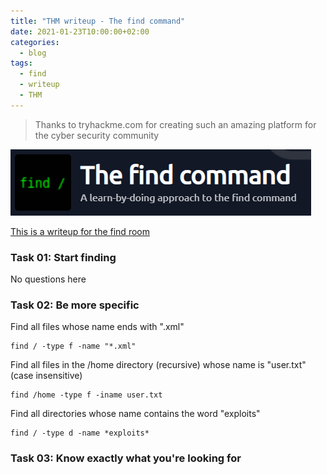 ```yaml
---
title: "THM writeup - The find command"
date: 2021-01-23T10:00:00+02:00
categories:
  - blog
tags:
  - find
  - writeup
  - THM
---
```


>Thanks to tryhackme.com for creating such an amazing platform for the cyber security community

![](/assets/images/2021-01-24-13-28-56.png)

[This is a writeup for the find room](https://tryhackme.com/room/thefindcommand)

### Task 01: Start finding

No questions here

### Task 02: Be more specific

Find all files whose name ends with ".xml"

```
find / -type f -name "*.xml"
```


Find all files in the /home directory (recursive) whose name is "user.txt" (case insensitive)

```
find /home -type f -iname user.txt
```

Find all directories whose name contains the word "exploits"

```
find / -type d -name *exploits*
```


### Task 03: Know exactly what you're looking for

